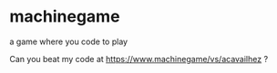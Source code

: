 # machinegame
a game where you code to play

Can you beat my code at https://www.machinegame/vs/acavailhez ?
